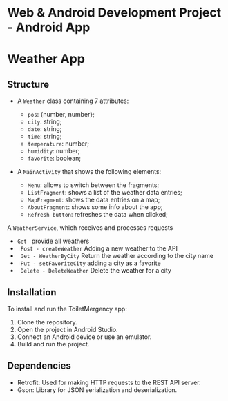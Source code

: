 # **Web & Android Development Project - Android App**
# Weather App

## Structure

- A `Weather` class containing 7 attributes:
    - `pos`: {number, number};
    - `city`: string;
    - `date`: string;
    - `time`: string;
    - `temperature`: number;
    - `humidity`: number;
    - `favorite`: boolean;

- A `MainActivity` that shows the following elements:
  - `Menu`: allows to switch between the fragments;
  - `ListFragment`: shows a list of the weather data entries;
  - `MapFragment`: shows the data entries on a map;
  - `AboutFragment`: shows some info about the app;
  - `Refresh button`: refreshes the data when clicked;


A `WeatherService`, which receives and processes requests
  - `Get `  provide all weathers
  - ` Post - createWeather` Adding a new weather to the API
  - ` Get - WeatherByCity` Return the weather according to the city name
  - ` Put - setFavoriteCity` adding a city as a favorite
  - ` Delete - DeleteWeather` Delete the weather for a city





## Installation

To install and run the ToiletMergency app:

1. Clone the repository.
2. Open the project in Android Studio.
3. Connect an Android device or use an emulator.
4. Build and run the project.

## Dependencies

- Retrofit: Used for making HTTP requests to the REST API server.
- Gson: Library for JSON serialization and deserialization.
